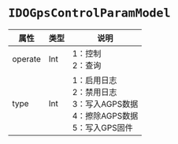 # `IDOGpsControlParamModel`

| 属性        | 类型    | 说明         |
| ----------- | ------- | ------------ |
| operate | Int | 1：控制<br/>2：查询 |
| type | Int | 1：启用日志<br/>2：禁用日志<br/>3：写入AGPS数据<br/>4：擦除AGPS数据<br/>5：写入GPS固件 |
